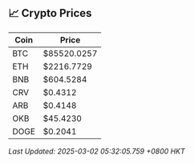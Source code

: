 ## 📈 Crypto Prices

| Coin | Price |
| ---- | ----- |
| BTC | $85520.0257 |
| ETH | $2216.7729 |
| BNB | $604.5284 |
| CRV | $0.4312 |
| ARB | $0.4148 |
| OKB | $45.4230 |
| DOGE | $0.2041 |

_Last Updated: 2025-03-02 05:32:05.759 +0800 HKT_